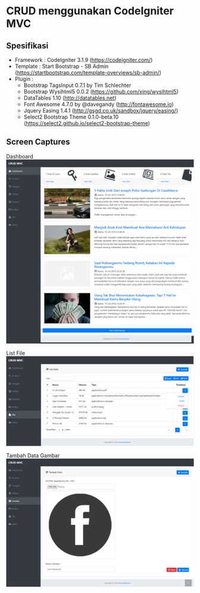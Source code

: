 CRUD menggunakan CodeIgniter MVC
================================

Spesifikasi
--------------------------------
* Framework : CodeIgniter 3.1.9 (https://codeigniter.com/)
* Template : Start Bootstrap - SB Admin (https://startbootstrap.com/template-overviews/sb-admin/)
* Plugin :
	- Bootstrap TagsInput 0.7.1 by Tim Schlechter
	- Bootstrap Wysihtml5 0.0.2 (https://github.com/xing/wysihtml5)
	- DataTables 1.10 (http://datatables.net)
	- Font Awesome 4.7.0 by @davegandy (http://fontawesome.io)
	- Jquery Easing 1.4.1 (http://gsgd.co.uk/sandbox/jquery/easing/)
	- Select2 Bootstrap Theme 0.1.0-beta.10 (https://select2.github.io/select2-bootstrap-theme)
	

Screen Captures
--------------------------------
Dashboard
![alt text](screencapture-crud-dashboard.png "Dashboard")


List File
![alt text](screencapture-crud-file-tampil.png "List File")


Tambah Data Gambar
![alt text](screencapture-crud-gambar-tambah.png "Tambah Data Gambar")
